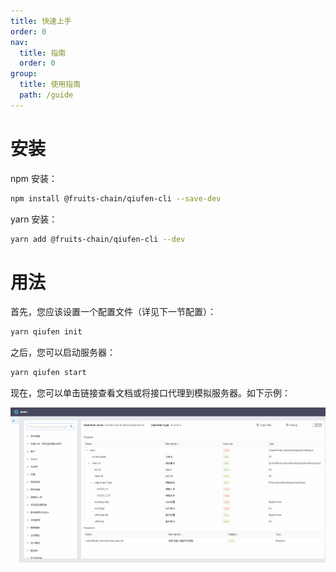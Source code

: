 ```yaml
---
title: 快速上手
order: 0
nav:
  title: 指南
  order: 0
group:
  title: 使用指南
  path: /guide
---
```


# 安装

npm 安装：

```bash
npm install @fruits-chain/qiufen-cli --save-dev
```

yarn 安装：

```bash
yarn add @fruits-chain/qiufen-cli --dev
```

# 用法

首先，您应该设置一个配置文件（详见下一节配置）：

```bash
yarn qiufen init
```

之后，您可以启动服务器：

```bash
yarn qiufen start
```

现在，您可以单击链接查看文档或将接口代理到模拟服务器。如下示例：

![img](./view-interface.gif)
